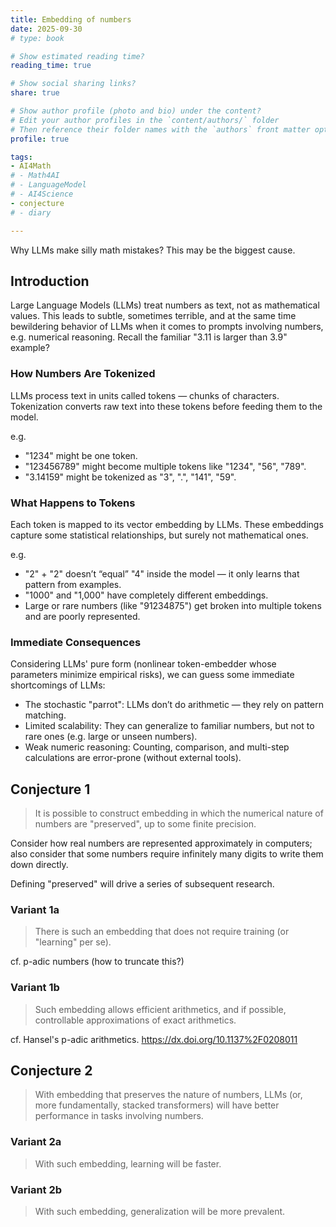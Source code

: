 ```yaml
---
title: Embedding of numbers
date: 2025-09-30
# type: book

# Show estimated reading time?
reading_time: true

# Show social sharing links?
share: true

# Show author profile (photo and bio) under the content?
# Edit your author profiles in the `content/authors/` folder
# Then reference their folder names with the `authors` front matter option above
profile: true

tags: 
- AI4Math
# - Math4AI
# - LanguageModel
# - AI4Science
- conjecture
# - diary

---
```


Why LLMs make silly math mistakes? This may be the biggest cause.

<!--more-->

## Introduction

Large Language Models (LLMs) treat numbers as text, not as mathematical values. 
This leads to subtle, sometimes terrible, and at the same time bewildering behavior of LLMs when it comes to prompts involving numbers, e.g. numerical reasoning.
Recall the familiar "3.11 is larger than 3.9" example?

### How Numbers Are Tokenized

LLMs process text in units called tokens — chunks of characters. Tokenization converts raw text into these tokens before feeding them to the model.

e.g.
- "1234" might be one token.
- "123456789" might become multiple tokens like "1234", "56", "789".
- "3.14159" might be tokenized as "3", ".", "141", "59".

### What Happens to Tokens

Each token is mapped to its vector embedding by LLMs. 
These embeddings capture some statistical relationships, but surely not mathematical ones.

e.g.
- "2" + "2" doesn’t “equal” "4" inside the model — it only learns that pattern from examples.
- "1000" and "1,000" have completely different embeddings.
- Large or rare numbers (like "91234875") get broken into multiple tokens and are poorly represented.

### Immediate Consequences

Considering LLMs' pure form (nonlinear token-embedder whose parameters minimize empirical risks), we can guess some immediate shortcomings of LLMs:

- The stochastic "parrot": LLMs don’t do arithmetic — they rely on pattern matching.
- Limited scalability: They can generalize to familiar numbers, but not to rare ones (e.g. large or unseen numbers).
- Weak numeric reasoning: Counting, comparison, and multi-step calculations are error-prone (without external tools).


## Conjecture 1

> It is possible to construct embedding in which the numerical nature of numbers are "preserved", up to some finite precision.

Consider how real numbers are represented approximately in computers; also consider that some numbers require infinitely many digits to write them down directly. 

Defining "preserved" will drive a series of subsequent research. 

### Variant 1a

> There is such an embedding that does not require training (or "learning" per se). 

cf. p-adic numbers (how to truncate this?)

### Variant 1b

> Such embedding allows efficient arithmetics, and if possible, controllable approximations of exact arithmetics.

cf. Hansel's p-adic arithmetics. https://dx.doi.org/10.1137%2F0208011


## Conjecture 2

> With embedding that preserves the nature of numbers, LLMs (or, more fundamentally, stacked transformers) will have better performance in tasks involving numbers.

### Variant 2a

> With such embedding, learning will be faster.

### Variant 2b

> With such embedding, generalization will be more prevalent.




<!-- 글쓰기 관련 참조: https://bootstrap.hugoblox.com/content/writing-markdown-latex/ 

마크다운인데, 뭔가 더 들어가있다.


## Heading 2
### Heading 3
#### Heading 4

Italics with _underscores_.

Bold with **asterisks**.

Combined emphasis with **asterisks and _underscores_**.

Strikethrough with ~~two tildes~~. -->
